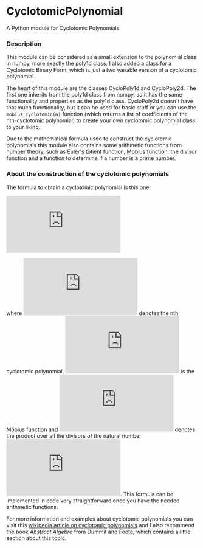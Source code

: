 # CyclotomicPolynomial
A Python module for Cyclotomic Polynomials

### Description
This module can be considered as a small extension to the polynomial class in numpy, 
more exactly the poly1d class. I also added a class for a Cyclotomic Binary Form, which
is just a two variable version of a cyclotomic polynomial.

The heart of this module are the classes CycloPoly1d and CycloPoly2d. The first one inherits
from the poly1d class from numpy, so it has the same functionality and properties as the poly1d class.
CycloPoly2d doesn´t have that much functionality, but it can be used for basic stuff or you can use the `mobius_cyclotomic(n)`
function (which returns a list of coefficients of the nth-cyclotomic polynomial) to create your own 
cyclotomic polynomial class to your liking.

Due to the mathematical formula used to construct the cyclotomic polynomials this module also contains
some arithmetic functions from number theory, such as Euler's totient function, Möbius function, 
the divisor function and a function to determine if a number is a prime number.


### About the construction of the cyclotomic polynomials
The formula to obtain a cyclotomic polynomial is this one:

![equation](https://latex.codecogs.com/svg.latex?%5Cphi_n%28x%29%3D%5Cprod_%7Bd%7Cn%7D%28x%5Ed-1%29%5E%7B%5Cmu%28%5Cfrac%7Bn%7D%7Bd%7D%29%7D)

where ![](https://latex.codecogs.com/svg.latex?%5Cphi_n) denotes the nth cyclotomic polynomial, 
![](https://latex.codecogs.com/svg.latex?%5Cmu) 
is the Möbius function and 
![](https://latex.codecogs.com/svg.latex?%5Csmall%20%5Cprod_%7Bd%7Cn%7D) 
denotes the product over all the divisors of the natural number
![](https://latex.codecogs.com/svg.latex?%5Cinline%20n). This formula can be implemented in code very straightforward once you have the
needed arithmetic functions. 

For more information and examples about cyclotomic polynomials you can visit
this [wikipedia article on cyclotomic polynomials](https://en.wikipedia.org/wiki/Cyclotomic_polynomial) and 
I also recommend the book *Abstract Algebra* from Dummit and Foote, which contains a little section about this topic.
